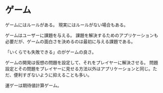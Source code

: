 # ゲーム

ゲームにはルールがある。
現実にはルールがない場合もある。

ゲームはユーザーに課題を与える。
課題を解決するためのアプリケーションも必要だが、ゲームの面白さを決めるのは最初に与える課題である。

「いくらでも失敗できる」のがゲームの良さ。

ゲームの開発は仮想の問題を設定して、それをプレイヤーに解決させる。
問題設定とその問題をプレイヤーに見せる方法以外はアプリケーションと同じ。ただ、便利すぎないように抑えることも多い。

運ゲーは期待値計算ゲーム。
